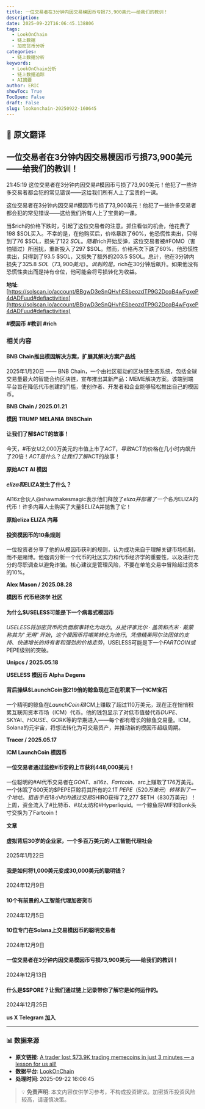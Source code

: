 ```yaml
---
title: 一位交易者在3分钟内因交易模因币亏损73,900美元——给我们的教训！
description: 
date: 2025-09-22T16:06:45.138806
tags:
  - LookOnChain
  - 链上数据
  - 加密货币分析
categories:
  - 链上数据分析
keywords:
  - LookOnChain分析
  - 链上数据追踪
  - AI摘要
author: ERIC
showToc: True
TocOpen: False
draft: False
slug: lookonchain-20250922-160645
---
```


## 📝 原文翻译

<div class='translation-content'>

## 一位交易者在3分钟内因交易模因币亏损73,900美元——给我们的教训！

21:45:19 这位交易者在3分钟内因交易#模因币亏损了73,900美元！他犯了一些许多交易者都会犯的常见错误——这给我们所有人上了宝贵的一课。

这位交易者在3分钟内因交易#模因币亏损了73,900美元！他犯了一些许多交易者都会犯的常见错误——这给我们所有人上了宝贵的一课。

当$rich的价格下跌时，引起了这位交易者的注意。抓住看似的机会，他花费了198 $SOL买入。不幸的是，在他购买后，价格暴跌了60%，他恐慌性卖出，只得到了76 $SOL，损失了122 $SOL。随着$rich开始反弹，这位交易者被#FOMO（害怕错过）所困扰，重新投入了297 $SOL。然而，价格再次下跌了60%，他恐慌性卖出，只得到了93.5 $SOL，又损失了额外的203.5 $SOL。总计，他在3分钟内损失了325.8 $SOL（73,900美元）。讽刺的是，$rich在30分钟后飙升。如果他没有恐慌性卖出而是持有仓位，他可能会将亏损转化为收益。

**地址**: [https://solscan.io/account/BBgwD3eSnQHvhESbeozdTP9G2DcqB4wFgxeP4dADFuud#defiactivities](https://solscan.io/account/BBgwD3eSnQHvhESbeozdTP9G2DcqB4wFgxeP4dADFuud#defiactivities)

**#模因币** **#教训** **#rich**

### 相关内容

#### BNB Chain推出模因解决方案，扩展其解决方案产品线
2025年1月20日 —— BNB Chain，一个由社区驱动的区块链生态系统，包括全球交易量最大的智能合约区块链，宣布推出其新产品：MEME解决方案。该端到端平台旨在降低代币创建的门槛，使创作者、开发者和企业能够轻松推出自己的模因币。

**BNB Chain / 2025.01.21**

**模因** **TRUMP** **MELANIA** **BNBChain**

#### 让我们了解$ACT的故事！
今天，#币安以2,000万美元的市值上市了$ACT，导致$ACT的价格在几小时内飙升了20倍！$ACT是什么？让我们了解$ACT的故事！

**原始ACT AI 模因**

#### $eliza和$ELIZA发生了什么？
AI16z合伙人@shawmakesmagic表示他们释放了$eliza并部署了一个名为$ELIZA的代币！许多内幕人士购买了大量$ELIZA并抛售了它！

**原始eliza ELIZA 内幕**

#### 投资模因币的10条规则
一位投资者分享了他的从模因币获利的规则，认为成功来自于理解关键市场机制，而不是赌博。他强调分析一个代币的社区实力和代币经济学的重要性，以及进行充分的尽职调查以避免诈骗。核心建议是管理风险，不要在单笔交易中冒险超过资本的10%。

**Alex Mason / 2025.08.28**

**模因币 代币经济学 社区**

#### 为什么$USELESS可能是下一个病毒式模因币
$USELESS将加密货币的负面叙事转化为动力。从批评家比尔·盖茨和杰米·戴蒙称其为“无用”开始，这个模因币将嘲笑转化为流行。凭借精英阿尔法团体的支持、快速增长的持有者和强劲的价格走势，$USELESS可能是下一个$FARTCOIN或$PEPE级别的突破。

**Unipcs / 2025.05.18**

**USELESS 模因币 Alpha Degens**

#### 背后操纵$LaunchCoin涨219倍的鲸鱼现在正在积累下一个ICM宝石
一个精明的鲸鱼在$LaunchCoin和$ICM上赚取了超过110万美元，现在正在悄悄积累互联网资本市场（ICM）代币。他的钱包显示了对低市值替代币$DUPE、$SKYAI、$HOUSE、$GORK等的早期进入——每个都有增长的鲸鱼交易量。ICM，Solana的元宇宙，将想法转化为可交易资产，并推动新的模因币超级周期。

**Tracer / 2025.05.17**

**ICM LaunchCoin 模因币**

#### 一位交易者通过监控#币安的上市获利448,000美元！
一位聪明的#AI代币交易者在$GOAT、$ai16z、$Fartcoin、$arc上赚取了176万美元。一个休眠了600天的$PEPE巨鲸将其所有的2.1T $PEPE（520万美元）转移到了一个地址。狙击手在18小时内通过交易$SHIRO获得了2,277 $ETH（830万美元）！上周，资金流入了#比特币、#以太坊和#Hyperliquid。一个鲸鱼将WIF和Bonk头寸交换为了Fartcoin！

**文章**

#### 虚拟背后30岁的企业家，一个多百万美元的人工智能代理社会
2025年1月22日

#### 我是如何将1,000美元变成30,000美元的聪明钱？
2024年12月9日

#### 10个有前景的人工智能代理加密货币
2024年12月5日

#### 10位专门在Solana上交易模因币的聪明交易者
2024年12月9日

#### 一位交易者在3分钟内因交易模因币亏损73,900美元——给我们的教训！
2024年12月13日

#### 什么是$SPORE？让我们通过链上记录带你了解它是如何运作的。
2024年12月25日

**us X Telegram 加入**

</div>

---

### 📊 数据来源

- **原文链接**: [A trader lost $73.9K trading memecoins in just 3 minutes — a lesson for us all!](https://www.lookonchain.com/articles/1031)
- **数据平台**: [LookOnChain](https://www.lookonchain.com)
- **处理时间**: 2025-09-22 16:06:45

> 💡 **免责声明**: 本文内容仅供学习参考，不构成投资建议。加密货币投资风险较高，请谨慎决策。

